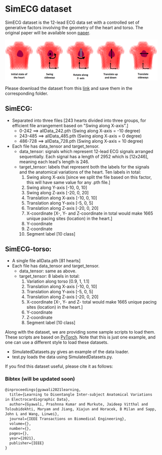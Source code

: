 # SimECG dataset

SimECG dataset is the 12-lead ECG data set with a controlled set of generative factors involving the geometry of the heart and torso. The original paper will be available soon [paper](https://ieeexplore.ieee.org/document/9525273).

<p align="center">
  <img src="schematic.png" width="800"/>
</p>

Please download the dataset from this [link](https://drive.google.com/drive/folders/1OTQjuj1IGABgQHeSfSNOaB67myXzbyJK?usp=sharing) and save them in the corresponding folder.

## SimECG:
- Separated into three files [243 hearts divided into three groups, for efficient file arrangement based on "Swing along X-axis".]
    - 0-242 ==> allData_242.pth (Swing along X-axis = -10 degree)
     - 243-485 ==> allData_485.pth (Swing along X-axis = 0 degree)
     - 486-728 ==> allData_728.pth (Swing along X-axis = 10 degree)
- Each file has data_tensor and target_tensor. 
     - data_tensor: signals which represent 12-lead ECG signals arranged sequentially. Each signal has a length of 2952 which is [12x246], meaning each lead's length is 246. 
     - target_tensor: labels that represent both the labels for the signals and the anatomical variations of the heart. Ten labels in total:
         1. Swing along X-axis [since we split the file based on this factor, this will have same value for any .pth file.]
         2. Swing along Y-axis [-10, 0, 10]
         3. Swing along Z-axis [-20, 0, 20]
         4. Translation along X-axis [-10, 0, 10]
         5. Translation along Y-axis [-5, 0, 5]
         6. Translation along Z-axis [-20, 0, 20]
         7. X-coordinate [X-, Y- and Z-coordinate in total would make 1665 unique pacing sites (location) in the heart.]
         8. Y-coordinate
         9. Z-coordinate
         10. Segment label [10 class]


## SimECG-torso:
- A single file allData.pth [81 hearts]
- Each file has data_tensor and target_tensor.
     - data_tensor: same as above.
     - target_tensor: 8 labels in total:
         1. Variation along torso [0.9, 1, 1.1]
         2. Translation along X-axis [-10, 0, 10]
         3. Translation along Y-axis [-5, 0, 5]
         4. Translation along Z-axis [-20, 0, 20]
         5. X-coordinate [X-, Y- and Z- total would make 1665 unique pacing sites (location) in the heart.]
         6. Y-coordinate
         7. Z-coordinate
         8. Segment label [10 class]


Along with the dataset, we are providing some sample scripts to load them. These scripts are based on [PyTorch](https://github.com/pytorch/pytorch). Note that this is just one example, and one can use a different style to load these datasets.
- SimulatedDatasets.py gives an example of the data loader.
- test.py loads the data using SimulatedDatasets.py. 

If you find this dataset useful, please cite it as follows:

### Bibtex (will be updated soon)
```
@inproceedings{gyawali2021learning,
  title={Learning to Disentangle Inter-subject Anatomical Variations in Electrocardiographic Data},
  author={Gyawali, Prashnna Kumar and Murkute, Jaideep Vitthal and Toloubidokhti, Maryam and Jiang, Xiajun and Horacek, B Milan and Sapp, John L and Wang, Linwei},
  journal={IEEE Transactions on Biomedical Engineering},
  volume={},
  number={},
  pages={},
  year={2021},
  publisher={IEEE}
}
